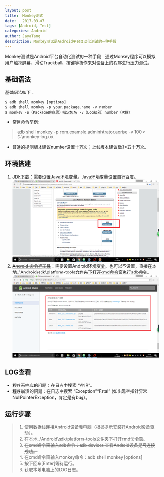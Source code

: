 ```yaml
---
layout: post  
title:  Monkey测试  
date:   2017-03-07  
tags: [Android, Test]  
categories: Android  
author: JayaTang  
description: Monkey测试是Android平台自动化测试的一种手段  
---
```

Monkey测试是Android平台自动化测试的一种手段，通过Monkey程序可以模拟用户触摸屏幕、滑动Trackball、按键等操作来对设备上的程序进行压力测试。

## 基础语法
基础语法如下：  
```
$ adb shell monkey [options]  
$ adb shell monkey -p your.package.name -v number  
$ monkey -p（Package的意思）指定包名 -v（Log级别）number（次数）
```
- 常用命令举例:   
> adb shell monkey -p com.example.administrator.aorise -v 100 > D:\monkey-log.txt  

- 普通的提测版本建议number设置十万次；上线版本建议做3*五十万次。

## 环境搭建  

1. [JDK下载](http://www.oracle.com/technetwork/java/javase/downloads/index.html)：需要设置Java环境变量。Java环境变量设置自行百度。  
![JDK](/assets/img/android-monkey/01.png)
2. ~~[Android 命令行工具](https://developer.android.com/studio/index.html)~~：需要设置Android环境变量。也可以不设置，直接在本地..\Android\sdk\platform-tools文件夹下打开cmd命令窗执行adb命令。  
![ADB Tools](/assets/img/android-monkey/02.png)

## LOG查看  

- 程序无响应的问题：在日志中搜索 “ANR”。
- 程序崩溃的问题：在日志中搜索 “Exception”“Fatal” (如出现空指针异常 NullPointerException，肯定是有bug）。

## 运行步骤  

> 1. 使用数据线连接Android设备和电脑（根据提示安装好Android设备驱动）。  
> 2. 在本地..\Android\sdk\platform-tools文件夹下打开cmd命令窗。  
> 3. ~~在cmd命令窗输入adb命令：adb devices 查看Android设备是否连接成功。~~  
> 4. 在cmd命令窗输入monkey命令：adb shell monkey [options]  
> 5. 按下回车[Enter]等待运行。  
> 6. 获取本地电脑上的LOG日志。  
